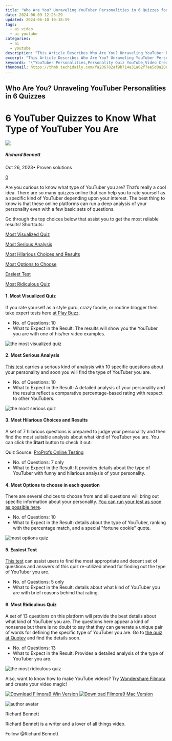 ```yaml
---
title: "Who Are You? Unraveling YouTuber Personalities in 6 Quizzes for 2024"
date: 2024-06-09 12:23:29
updated: 2024-06-10 10:18:59
tags:
  - ai video
  - ai youtube
categories:
  - ai
  - youtube
description: "This Article Describes Who Are You? Unraveling YouTuber Personalities in 6 Quizzes for 2024"
excerpt: "This Article Describes Who Are You? Unraveling YouTuber Personalities in 6 Quizzes for 2024"
keywords: "\"YouTuber Personalities,Personality Quiz YouTube,Video Creator Identity,Online Content Makers,Social Media Influencers,Digital Identity Test,Streamer Self-Discovery,YouTuber Personalities,Quiz YouTube Personality,Video Creator Identity,Online Content Makers,Social Media Influencers,Digital Identity Test,Streamer Self-Discovery\""
thumbnail: https://thmb.techidaily.com/fa206782af9b714e31a62f7ae5d0a20ed9b7932652ed0826ec0104cd05df9774.jpg
---
```


## Who Are You? Unraveling YouTuber Personalities in 6 Quizzes

# 6 YouTuber Quizzes to Know What Type of YouTuber You Are

![](https://images.wondershare.com/filmora/article-images/richard-bennett.jpg)

##### Richard Bennett

 Oct 26, 2023• Proven solutions

[0](#commentsBoxSeoTemplate)

Are you curious to know what type of YouTuber you are? That’s really a cool idea. There are so many quizzes online that can help you to rate yourself as a specific kind of YouTuber depending upon your interest. The best thing to know is that these online platforms can run a deep analysis of your personality even with a few basic sets of questions.

Go through the top choices below that assist you to get the most reliable results! Shortcuts:

[Most Visualized Quiz](#p1)

[Most Serious Analysis](#p2)

[Most Hilarious Choices and Results](#p3)

[Most Options to Choose](#p4)

[Easiest Test](#p5)

[Most Ridiculous Quiz](#p6)

#### 1. Most Visualized Quiz

If you rate yourself as a style guru, crazy foodie, or routine blogger then take expert tests here [at Play Buzz](https://www.playbuzz.com/popbuzz/which-youtuber-are-you).

* No. of Questions: 10
* What to Expect in the Result: The results will show you the YouTuber you are with one of his/her video examples.

![the most visualized quiz](https://images.wondershare.com/filmora/article-images/visualized-quiz1.png)

#### 2. Most Serious Analysis

[This test](http://www.allthetests.com/quiz31/quiz/1402854536/Which-YouTuber-are-you) carries a serious kind of analysis with 10 specific questions about your personality and soon you will find the type of YouTuber you are.

* No. of Questions: 10
* What to Expect in the Result: A detailed analysis of your personality and the results reflect a comparative percentage-based rating with respect to other YouTubers.

![the most serious quiz](https://images.wondershare.com/filmora/article-images/most-serious-quiz2.png)

#### 3. Most Hilarious Choices and Results

A set of 7 hilarious questions is prepared to judge your personality and then find the most suitable analysis about what kind of YouTuber you are. You can click the **Start** button to check it out:

Quiz Source: [ProProfs Online Testing](https://www.proprofs.com/quiz-school/)

* No. of Questions: 7 only
* What to Expect in the Result: It provides details about the type of YouTuber with funny and hilarious analysis of your personality.

#### 4. Most Options to choose in each question

There are several choices to choose from and all questions will bring out specific information about your personality. [You can run your test as soon as possible here](https://www.doquizzes.com/Q21PPM).

* No. of Questions: 10
* What to Expect in the Result: details about the type of YouTuber, ranking with the percentage match, and a special "fortune cookie" quote.

![most options quiz](https://images.wondershare.com/filmora/article-images/fortune-cookie3.png)

#### 5. Easiest Test

[This test](https://uquiz.com/Result/89WLWx/5878231?embed=False) can assist users to find the most appropriate and decent set of questions and answers of this quiz re-utilized ahead for finding out the type of YouTuber you are.

* No. of Questions: 5 only
* What to Expect in the Result: details about what kind of YouTuber you are with brief reasons behind that rating.

#### 6. Most Ridiculous Quiz

A set of 13 questions on this platform will provide the best details about what kind of YouTuber you are. The questions here appear a kind of nonsense but there is no doubt to say that they can generate a unique pair of words for defining the specific type of YouTuber you are. Go to [the quiz at Quotev](https://www.quotev.com/quiz/9661348/Which-YouTuber-that-I-watch-are-you-like) and find the details soon.

* No. of Questions: 13
* What to Expect in the Result: Provides a detailed analysis of the type of YouTuber you are.

![the most ridiculous quiz](https://images.wondershare.com/filmora/article-images/the-most-ridiculous-quiz4.png)

 Also, want to know how to make YouTube videos? Try [Wondershare Filmora](https://tools.techidaily.com/wondershare/filmora/download/) and create your video magic!

[![Download Filmora9 Win Version](https://images.wondershare.com/filmora/guide/download-btn-win.jpg) ](https://tools.techidaily.com/wondershare/filmora/download/) [![Download Filmora9 Mac Version](https://images.wondershare.com/filmora/guide/download-btn-mac.jpg) ](https://tools.techidaily.com/wondershare/filmora/download/)

![author avatar](https://images.wondershare.com/filmora/article-images/richard-bennett.jpg)

Richard Bennett

Richard Bennett is a writer and a lover of all things video.

Follow @Richard Bennett


<ins class="adsbygoogle"
     style="display:block"
     data-ad-format="autorelaxed"
     data-ad-client="ca-pub-7571918770474297"
     data-ad-slot="1223367746"></ins>



<ins class="adsbygoogle"
     style="display:block"
     data-ad-client="ca-pub-7571918770474297"
     data-ad-slot="8358498916"
     data-ad-format="auto"
     data-full-width-responsive="true"></ins>
